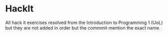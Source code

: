 # HackIt

All hack it exercises resolved from the Introduction to Programming 1 (UoL) but they are not added in order but the commmit mention the exact name. 




